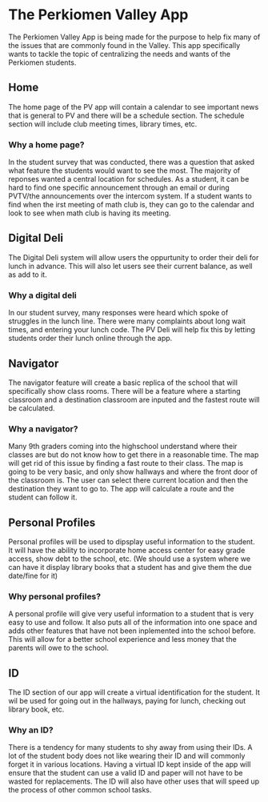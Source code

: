 # The Perkiomen Valley App
The Perkiomen Valley App is being made for the purpose to help fix many of the issues that are commonly found in the Valley. This app specifically wants to tackle the topic of centralizing the needs and wants of the Perkiomen students. 


## Home
The home page of the PV app will contain a calendar to see important news that is general to PV and there will be a schedule section. The schedule section will include club meeting times, library times, etc.

### Why a home page?
In the student survey that was conducted, there was a question that asked what feature the students would want to see the most. The majority of reponses wanted a central location for schedules. As a student, it can be hard to find one specific announcement through an email or during PVTV/the announcements over the intercom system. If a student wants to find when the irst meeting of math club is, they can go to the calendar and look to see when math club is having its meeting.

## Digital Deli
The Digital Deli system will allow users the oppurtunity to order their deli for lunch in advance. This will also let users see their current balance, as well as add to it. 


### Why a digital deli
In our student survey, many responses were heard which spoke of struggles in the lunch line. There were many complaints about long wait times, and entering your lunch code. The PV Deli will help fix this by letting students order their lunch online through the app. 


## Navigator
The navigator feature will create a basic replica of the school that will specifically show class rooms. There will be a feature where a starting classroom and a destination classroom are inputed and the fastest route will be calculated.

### Why a navigator?
Many 9th graders coming into the highschool understand where their classes are but do not know how to get there in a reasonable time. The map will get rid of this issue by finding a fast route to their class. The map is going to be very basic, and only show hallways and where the front door of the classroom is. The user can select there current location and then the destination they want to go to. The app will calculate a route and the student can follow it. 

## Personal Profiles
Personal profiles will be used to dipsplay useful information to the student. It will have the ability to incorporate home access center for easy grade access, show debt to the school, etc. (We should use a system where we can have it display library books that a student has and give them the due date/fine for it)

### Why personal profiles?
A personal profile will give very useful information to a student that is very easy to use and follow. It also puts all of the information into one space and adds other features that have not been inplemented into the school before. This will allow for a better school experience and less money that the parents will owe to the school.

## ID
The ID section of our app will create a virtual identification for the student. It wil be used for going out in the hallways, paying for lunch, checking out library book, etc.

### Why an ID?
There is a tendency for many students to shy away from using their IDs. A lot of the student body does not like wearing their ID and will commonly forget it in various locations. Having a virtual ID kept inside of the app will ensure that the student can use a valid ID and paper will not have to be wasted for replacements. The ID will also have other uses that will speed up the process of other common school tasks. 
